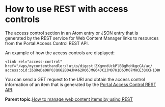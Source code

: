 # How to use REST with access controls 

The access control section in an Atom entry or JSON entry that is generated by the REST service for Web Content Manager links to resources from the Portal Access Control REST API.

An example of how the access controls are displayed:

```
<link rel="access-control" 
href="/wps/mycontenthandler/!ut/p/digest!ZXqvndUckPlBBgMoHkgcCA/ac/
access:oid:Z6QReDeOHP0JQK62BO4JM462RO6JMG64JC2JM07K1D6JM07MHCE3QKCH1D86I9633"/>
```

You can send a GET request to the URI and obtain the access control information of an item that is generated by the [Portal Access Control REST API](../dev/pacrestapi.md).

**Parent topic:**[How to manage web content items by using REST ](../wcm/wcm_rest_crud.md)

